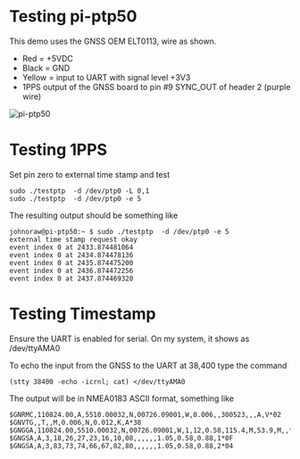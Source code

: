 # Testing pi-ptp50
This demo uses the GNSS OEM ELT0113, wire as shown.
- Red = +5VDC
- Black = GND
- Yellow = input to UART with signal level +3V3
- 1PPS output of the GNSS board to pin #9 SYNC_OUT of header 2 (purple wire)


![pi-ptp50](pi-ptp50.jpg)

# Testing 1PPS
Set pin zero to external time stamp and test

```
sudo ./testptp  -d /dev/ptp0 -L 0,1
sudo ./testptp  -d /dev/ptp0 -e 5
```
The resulting output should be something like
```
johnoraw@pi-ptp50:~ $ sudo ./testptp  -d /dev/ptp0 -e 5
external time stamp request okay
event index 0 at 2433.874481064
event index 0 at 2434.874478136
event index 0 at 2435.874475200
event index 0 at 2436.874472256
event index 0 at 2437.874469320
```
# Testing Timestamp
Ensure the UART is enabled for serial. On my system, it shows as /dev/ttyAMA0

To echo the input from the GNSS to the UART at 38,400 type the command
```
(stty 38400 -echo -icrnl; cat) </dev/ttyAMA0
```
The output will be in NMEA0183 ASCII format, something like
```
$GNRMC,110824.00,A,5510.00032,N,00726.09001,W,0.006,,300523,,,A,V*02
$GNVTG,,T,,M,0.006,N,0.012,K,A*38
$GNGGA,110824.00,5510.00032,N,00726.09001,W,1,12,0.58,115.4,M,53.9,M,,*55
$GNGSA,A,3,18,26,27,23,16,10,08,,,,,,1.05,0.58,0.88,1*0F
$GNGSA,A,3,83,73,74,66,67,82,80,,,,,,1.05,0.58,0.88,2*04
```
